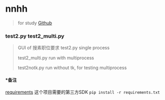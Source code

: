 # nnhh
> for study
> [Github](https://github.com/houhre/nnhh)

### test2.py  test2_multi.py 
> GUI of 搜素职位要求
> test2.py  single process
> 
> test2_multi.py run with multiprocess
> 
> test2notk.py run without tk, for testing multiprocess
> 


#### *备注
[requirements](requirements.txt) 这个项目需要的第三方SDK
`pip install -r requirements.txt`
